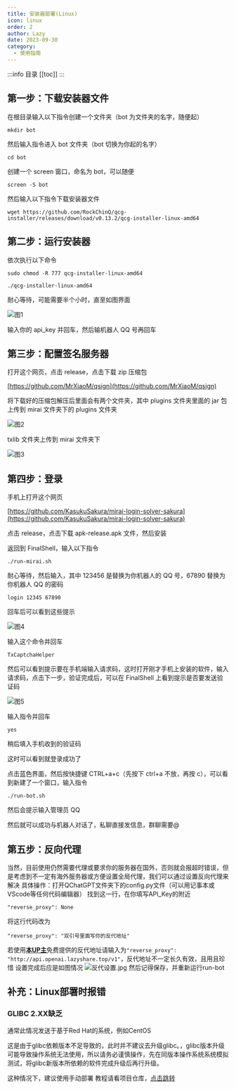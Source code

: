 ```yaml
---
title: 安装器部署(Linux)
icon: linux
order: 2
author: Lazy
date: 2023-09-30
category:
  - 使用指南
---
```

:::info 目录
[[toc]]
:::

## 第一步：下载安装器文件

在根目录输入以下指令创建一个文件夹（bot 为文件夹的名字，随便起）

```terminal
mkdir bot
```

然后输入指令进入 bot 文件夹（bot 切换为你起的名字）

```terminal
cd bot
```

创建一个 screen 窗口，命名为 bot，可以随便

```terminal
screen -S bot
```

然后输入以下指令下载安装器文件

```terminal
wget https://github.com/RockChinQ/qcg-installer/releases/download/v0.13.2/qcg-installer-linux-amd64
```

## 第二步：运行安装器

依次执行以下命令

```terminal
sudo chmod -R 777 qcg-installer-linux-amd64
```

```terminal
./qcg-installer-linux-amd64
```

耐心等待，可能需要半个小时，直至如图界面

![图1](https://s2.loli.net/2023/08/11/j5DnQPVCYh1sJ78.jpg)

输入你的 api_key 并回车，然后输机器人 QQ 号再回车

## 第三步：配置签名服务器

打开这个网页，点击 release，点击下载 zip 压缩包

[https://github.com/MrXiaoM/qsign](https://github.com/MrXiaoM/qsign)

将下载好的压缩包解压后里面会有两个文件夹，其中 plugins 文件夹里面的 jar 包上传到 mirai 文件夹下的 plugins 文件夹

![图2](https://s2.loli.net/2023/08/11/KiJQozRlPDdtBUs.png)

txlib 文件夹上传到 mirai 文件夹下

![图3](https://s2.loli.net/2023/08/11/OD8C9Fa156BugcT.png)

## 第四步：登录

手机上打开这个网页

[https://github.com/KasukuSakura/mirai-login-solver-sakura](https://github.com/KasukuSakura/mirai-login-solver-sakura)

点击 release，点击下载 apk-release.apk 文件，然后安装

返回到 FinalShell，输入以下指令

```terminal
./run-mirai.sh
```

耐心等待，然后输入，其中 123456 是替换为你机器人的 QQ 号，67890 替换为你机器人 QQ 的密码

```terminal
login 12345 67890
```

回车后可以看到这些提示

![图4](https://s2.loli.net/2023/08/11/MymgAkDBQU4NpE9.jpg)

输入这个命令并回车

```terminal
TxCaptchaHelper
```

然后可以看到提示要在手机端输入请求码，这时打开刚才手机上安装的软件，输入请求码，点击下一步，验证完成后，可以在 FinalShell 上看到提示是否要发送验证码

![图5](https://s2.loli.net/2023/08/11/bI5jzOyGvCiUhTV.jpg)

输入指令并回车

```terminal
yes
```

稍后填入手机收到的验证码

这时可以看到就登录成功了

点击蓝色界面，然后按快捷键 CTRL+a+c（先按下 ctrl+a 不放，再按 c），可以看到新建了一个窗口，输入指令

```terminal
./run-bot.sh
```

然后会提示输入管理员 QQ

然后就可以成功与机器人对话了，私聊直接发信息，群聊需要@

## 第五步：反向代理

当然，目前使用仍然需要代理或要求你的服务器在国外，否则就会报超时错误，但是考虑到不一定有海外服务器或方便设置全局代理，我们可以通过设置反向代理来解决
具体操作：打开QChatGPT文件夹下的config.py文件（可以用记事本或VScode等任何代码编辑器）
找到这一行，在你填写API_Key的附近
```
"reverse_proxy": None
```
将这行代码改为
```
"reverse_proxy": "双引号里面写你的反代地址"
```
若使用[**本UP主**](https://space.bilibili.com/407410594)免费提供的反代地址请输入为`"reverse_proxy": "http://api.openai.lazyshare.top/v1"`，反代地址不一定长久有效，且用且珍惜
设置完成后应是如图情况
![反代设置.jpg](https://s2.loli.net/2023/08/16/GeoiZCbLtfg3uqH.jpg)
然后记得保存，并重新运行run-bot

## 补充：Linux部署时报错

### GLIBC 2.XX缺乏
通常此情况发送于基于Red Hat的系统，例如CentOS

这是由于glibc依赖版本不足导致的，此时并不建议去升级glibc。，glibc版本升级可能导致操作系统无法使用，所以请务必谨慎操作，先在同版本操作系统系统模拟测试，将glibc新版本所依赖的软件完成升级后再行升级。

这种情况下，建议使用手动部署
教程请看项目仓库，[点击跳转](https://github.com/RockChinQ/QChatGPT#--%E6%89%8B%E5%8A%A8%E9%83%A8%E7%BD%B2)